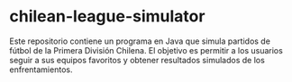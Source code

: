 # chilean-league-simulator
Este repositorio contiene un programa en Java que simula partidos de fútbol de la Primera División Chilena. El objetivo es permitir a los usuarios seguir a sus equipos favoritos y obtener resultados simulados de los enfrentamientos.
